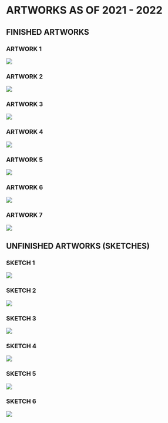 # ARTWORKS AS OF 2021 - 2022

## FINISHED ARTWORKS

### ARTWORK 1
![](124B99EF-8C21-4B11-A517-A22645D1B3DA.jpeg)

### ARTWORK 2
![](B81B951E-8CAA-482D-9B44-8539361F965A.jpeg)

### ARTWORK 3
![](0117763C-4BCD-4E37-B9DC-8CCA2402C05C.png)

### ARTWORK 4
![](75F775A7-B8F4-4922-8918-05655F08A2DD.png)

### ARTWORK 5
![](6690F938-E6EB-4F6D-8326-F50D164DE8FF.png)

### ARTWORK 6
![](9A5ABE3A-019D-46E9-B622-FA47D230CB50.png)

### ARTWORK 7
![](27A9A37B-9AC7-48FE-BB0D-10A046B48F22.png)


## UNFINISHED ARTWORKS (SKETCHES)

### SKETCH 1
![](0576603F-1404-4935-A09D-34941CBE2F3B.png)

### SKETCH 2
![](38ECCD63-BF82-4A6F-A6C4-F3788EE46488.jpeg)

### SKETCH 3
![](0EB2451D-D2CD-4E45-9512-B6B150E193EF.jpeg)

### SKETCH 4
![](356CBD88-88FE-4E74-9225-75F6EAA4014B.png)

### SKETCH 5
![](B67C7375-8668-442A-A039-16297A58207A.png)

### SKETCH 6
![](6986A68E-CF8E-4951-979A-0C9C8498EE2B.png)
